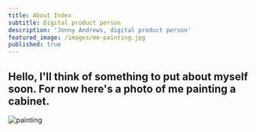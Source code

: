 ```yaml
---
title: About Index
subtitle: Digital product person
description: 'Jonny Andrews, digital product person'
featured_image: /images/me-painting.jpg
published: true
---
```

## Hello, I'll think of something to put about myself soon. For now here's a photo of me painting a cabinet.

![painting]({{site.baseurl}}/images/me-painting.jpg)


